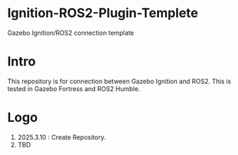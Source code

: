 # Ignition-ROS2-Plugin-Templete
Gazebo Ignition/ROS2 connection template

# Intro
This repository is for connection between Gazebo Ignition and ROS2.
This is tested in Gazebo Fortress and ROS2 Humble.

# Logo
1. 2025.3.10 : Create Repository.
2. TBD 
